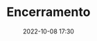 ---
title: 'Encerramento'
type: span
speakers:
  - PHPeste
picture: /assets/images/schedule/phpeste.jpg
linkedin: 
twitter: 
instagram: 
date: '2022-10-08 17:30'
rooms:
  - 1
---